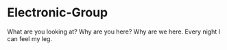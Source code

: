 # Electronic-Group
What are you looking at? Why are you here? Why are we here. Every night I can feel my leg.

